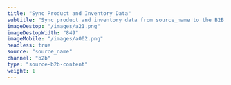 ```yaml
---
title: "Sync Product and Inventory Data"
subtitle: "Sync product and inventory data from source_name to the B2B Trade Store."
imageDestop: "/images/a21.png"
imageDestopWidth: "849"
imageMobile: "/images/a002.png"
headless: true
source: "source_name"
channel: "b2b"
type: "source-b2b-content"
weight: 1
---
```

